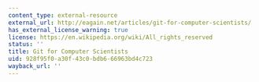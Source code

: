 ```yaml
---
content_type: external-resource
external_url: http://eagain.net/articles/git-for-computer-scientists/
has_external_license_warning: true
license: https://en.wikipedia.org/wiki/All_rights_reserved
status: ''
title: Git for Computer Scientists
uid: 928f95f0-a30f-43c0-bdb6-66963bd4c723
wayback_url: ''
---
```

